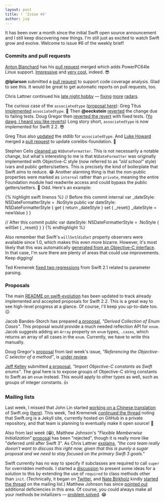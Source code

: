 ```yaml
---
layout: post
title: ! 'Issue #6'
author: jsq
---
```


It has been over a month since the initial Swift open source announcement and I still keep discovering new things. I'm still just as excited to watch Swift grow and evolve. Welcome to issue #6 of the weekly brief!

<!--excerpt-->

### Commits and pull requests

[Anton Blanchard](https://github.com/antonblanchard) has his [pull request](https://github.com/apple/swift/pull/979) merged which adds PowerPC64le Linux support. [Impressive](https://github.com/apple/swift/pull/979#issuecomment-171833623) and [very cool](https://github.com/apple/swift/pull/979#issuecomment-171876376), indeed. 😎

**@lplarson** submitted a [pull request](https://github.com/apple/swift/pull/997) to support code coverage analysis. Glad to see this. It would be great to get automatic reports on pull requests, too.

Chris Lattner continued his [late night hobby](https://twitter.com/clattner_llvm/status/674254974629502976) &mdash; [fixing](https://github.com/apple/swift/commit/20263bf46658dccafced86955fbf33ad72853c6d) [more](https://github.com/apple/swift/commit/ce94e0af538f9f7e47dc1979e4db60549ffb9010) [radars](https://github.com/apple/swift/commit/9c9ddf9e6cba3ea199bcfd59e039c404b68bb1ac).

The curious case of the `associatedtype` ([proposal here](https://github.com/apple/swift-evolution/blob/master/proposals/0011-replace-typealias-associated.md)): Greg Titus [implemented](https://github.com/apple/swift/pull/964) `associatedtype`. 👏 Then **@eeckstein** [reverted](https://github.com/apple/swift/commit/ce7b2bcf094a17fec1a3f3cfa713995f3ced1ef3) the change due to failing tests. Doug Gregor then [reverted the revert](https://github.com/apple/swift/commit/38c1de69e4b4c27ac1916d1e6fe601beb5d3a5f4) with fixed tests. ([Yo dawg, I heard you like reverts](http://cdn.meme.am/instances/500x/58010858.jpg)) Long story short, `associatedtype` is now implemented for Swift 2.2. 😎

Greg Titus also [updated](https://github.com/apple/swift/pull/976) the stdlib for `associatedtype`. And [Luke Howard](https://github.com/lhoward) merged a [pull request](https://github.com/apple/swift-corelibs-foundation/pull/230) to update corelibs-foundation. 🎉

Stephen Celis [cleaned up](https://github.com/apple/swift-corelibs-foundation/pull/234) `NSDateFormatter`. This is not necessarily a notable change, but what's interesting to me is that `NSDateFormatter` was originally implemented with Objective-C style (now referred to as *"old school"* style) ivars and public getters/setters. This is precisely the kind of boilerplate that Swift aims to reduce. 😂 Another alarming thing is that the non-public properties were marked as `internal` rather than `private`, meaning the entire Foundation module had readwrite access and could bypass the public getters/setters. 🤔 Odd. Here's an example:

{% highlight swift linenos %}
// Before this commit
internal var _dateStyle: NSDateFormatterStyle = .NoStyle
public var dateStyle: NSDateFormatterStyle {
   get {
       return _dateStyle
   }
   set {
       _reset()
       _dateStyle = newValue
   }
}

// After this commit
public var dateStyle: NSDateFormatterStyle = .NoStyle {
    willSet {
        _reset()
    }
}
{% endhighlight %}

Also remember that Swift's `willSet`/`didSet` property observers were available since 1.0, which makes this even more bizarre. However, it's most likely that this was automatically [generated from an Objective-C interface](https://twitter.com/jckarter/status/689157377149415424). In that case, I'm sure there are plenty of areas that could use improvements. Keep digging!

Ted Kremenek [fixed two regressions](https://github.com/apple/swift/pull/1007) from Swift 2.1 related to parameter parsing.

### Proposals

The main [README on swift-evolution](https://github.com/apple/swift-evolution#development-minor-version--swift-22) has been updated to track already implemented and accepted proposals for Swift 2.2. This is a great way to see high-level progress at a glance. Of course, I'll keep you up-to-date too. 😉

Jacob Bandes-Storch has prepared [a proposal](https://github.com/jtbandes/swift-evolution/blob/977a9923fd551491623b6bfd398d5859488fe1ae/proposals/0000-derived-collection-of-enum-cases.md), *"Derived Collection of Enum Cases"*. This proposal would provide a much needed reflection API for `enum`. Jacob suggests adding an `Array` property on `enum` types, `.cases`, which returns an array of all cases in the `enum`. Currently, we have to write this manually.

Doug Gregor's [proposal](https://github.com/apple/swift-evolution/blob/master/proposals/0022-objc-selectors.md) from last week's issue, *"Referencing the Objective-C selector of a method"*, is [under review](https://lists.swift.org/pipermail/swift-evolution-announce/2016-January/000020.html).

[Jeff Kelley](https://github.com/SlaunchaMan) submitted [a proposal](https://github.com/apple/swift-evolution/pull/110/files), *"Import Objective-C constants as Swift enums"*. The goal here is to expose groups of Objective-C string constants to Swift as an `enum` instead. This would apply to other types as well, such as groups of integer constants. 👍

### Mailing lists

Last week, I missed that John Lin started [working on a Chinese translation](https://lists.swift.org/pipermail/swift-dev/Week-of-Mon-20160111/000777.html) of Swift.org ([here](https://swiftlang.tw)). This week, Ted Kremenek [continued the thread](https://lists.swift.org/pipermail/swift-dev/Week-of-Mon-20160118/000856.html) noting that Swift.org is a Jekyll site, currently hosted on GitHub in a private repository, and that team is planning to eventually make it open source! 🎉

Also from last week (😁), Matthew Johnson's *"Flexible Memberwise Initialization"* [proposal](https://github.com/apple/swift-evolution/blob/master/proposals/0018-flexible-memberwise-initialization.md) has been "rejected", though it is really more like "deferred until after Swift 3". As Chris Lattner [explains](https://lists.swift.org/pipermail/swift-evolution/Week-of-Mon-20160111/006469.html), *"the core team really doesn’t want to discuss this right now, given that this is purely a sugar proposal and we need to stay focused on the primary Swift 3 goals."*

Swift currently has no way to specify if subclasses are required to call `super` for overridden methods. I started a [discussion](https://lists.swift.org/pipermail/swift-evolution/Week-of-Mon-20160111/006878.html) to present some ideas for a solution to this by extending the use of `required` to class methods other than `init`. (Technically, it began on [Twitter](https://twitter.com/jesse_squires/status/686960179435323392), and [Nate Birkholz](https://twitter.com/nbirkholz) kindly [started the thread](https://lists.swift.org/pipermail/swift-evolution/Week-of-Mon-20160111/006667.html) on the mailing list.) Matthew Johnson has since [pointed out](https://lists.swift.org/pipermail/swift-evolution/Week-of-Mon-20160118/006912.html) additional deficiencies in this area. Of course, you could always make all your methods be initailizers &mdash; [problem solved](https://twitter.com/jckarter/status/686958750335279108). 😂
